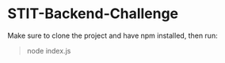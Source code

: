 # STIT-Backend-Challenge

Make sure to clone the project and have npm installed, then run:

> node index.js

